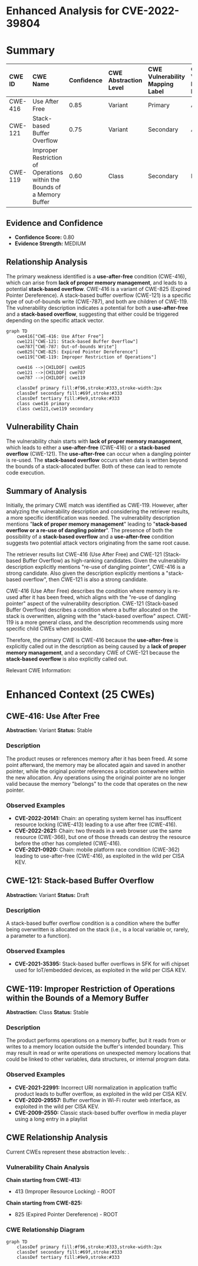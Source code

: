 # Enhanced Analysis for CVE-2022-39804

# Summary
| CWE ID  | CWE Name                                                                                | Confidence | CWE Abstraction Level | CWE Vulnerability Mapping Label | CWE-Vulnerability Mapping Notes |
| :-------- | :--------------------------------------------------------------------------------------- | :---------- | :----------------------- | :------------------------------ | :------------------------------ |
| CWE-416 | Use After Free                                                                         | 0.85       | Variant                 | Primary                         | Allowed                         |
| CWE-121 | Stack-based Buffer Overflow                                                              | 0.75       | Variant                 | Secondary                         | Allowed                         |
| CWE-119 | Improper Restriction of Operations within the Bounds of a Memory Buffer                | 0.60       | Class                   | Secondary                         | Discouraged                     |

## Evidence and Confidence

*   **Confidence Score:** 0.80
*   **Evidence Strength:** MEDIUM

## Relationship Analysis
The primary weakness identified is a **use-after-free** condition (CWE-416), which can arise from **lack of proper memory management**, and leads to a potential **stack-based overflow**. CWE-416 is a variant of CWE-825 (Expired Pointer Dereference). A stack-based buffer overflow (CWE-121) is a specific type of out-of-bounds write (CWE-787), and both are children of CWE-119. The vulnerability description indicates a potential for both a **use-after-free** and a **stack-based overflow**, suggesting that either could be triggered depending on the specific attack vector.

```mermaid
graph TD
    cwe416["CWE-416: Use After Free"]
    cwe121["CWE-121: Stack-based Buffer Overflow"]
    cwe787["CWE-787: Out-of-bounds Write"]
    cwe825["CWE-825: Expired Pointer Dereference"]
    cwe119["CWE-119: Improper Restriction of Operations"]
    
    cwe416 -->|CHILDOF| cwe825
    cwe121 -->|CHILDOF| cwe787
    cwe787 -->|CHILDOF| cwe119
    
    classDef primary fill:#f96,stroke:#333,stroke-width:2px
    classDef secondary fill:#69f,stroke:#333
    classDef tertiary fill:#9e9,stroke:#333
    class cwe416 primary
    class cwe121,cwe119 secondary
```

## Vulnerability Chain
The vulnerability chain starts with **lack of proper memory management**, which leads to either a **use-after-free** (CWE-416) or a **stack-based overflow** (CWE-121). The **use-after-free** can occur when a dangling pointer is re-used. The **stack-based overflow** occurs when data is written beyond the bounds of a stack-allocated buffer. Both of these can lead to remote code execution.

## Summary of Analysis
Initially, the primary CWE match was identified as CWE-119. However, after analyzing the vulnerability description and considering the retriever results, a more specific identification was needed. The vulnerability description mentions "**lack of proper memory management**" leading to "**stack-based overflow or a re-use of dangling pointer**". The presence of both the possibility of a **stack-based overflow** and a **use-after-free** condition suggests two potential attack vectors originating from the same root cause.

The retriever results list CWE-416 (Use After Free) and CWE-121 (Stack-based Buffer Overflow) as high-ranking candidates. Given the vulnerability description explicitly mentions "re-use of dangling pointer", CWE-416 is a strong candidate. Also given the description explicitly mentions a "stack-based overflow", then CWE-121 is also a strong candidate.

CWE-416 (Use After Free) describes the condition where memory is re-used after it has been freed, which aligns with the "re-use of dangling pointer" aspect of the vulnerability description. CWE-121 (Stack-based Buffer Overflow) describes a condition where a buffer allocated on the stack is overwritten, aligning with the "stack-based overflow" aspect. CWE-119 is a more general class, and the description recommends using more specific child CWEs when possible.

Therefore, the primary CWE is CWE-416 because the **use-after-free** is explicitly called out in the description as being caused by a **lack of proper memory management**, and a secondary CWE of CWE-121 because the **stack-based overflow** is also explicitly called out.

Relevant CWE Information:

# Enhanced Context (25 CWEs)

## CWE-416: Use After Free
**Abstraction:** Variant
**Status:** Stable

### Description
The product reuses or references memory after it has been freed. At some point afterward, the memory may be allocated again and saved in another pointer, while the original pointer references a location somewhere within the new allocation. Any operations using the original pointer are no longer valid because the memory "belongs" to the code that operates on the new pointer.

### Observed Examples
- **CVE-2022-20141:** Chain: an operating system kernel has insufficent resource locking (CWE-413) leading to a use after free (CWE-416).
- **CVE-2022-2621:** Chain: two threads in a web browser use the same resource (CWE-366), but one of those threads can destroy the resource before the other has completed (CWE-416).
- **CVE-2021-0920:** Chain: mobile platform race condition (CWE-362) leading to use-after-free (CWE-416), as exploited in the wild per CISA KEV.

## CWE-121: Stack-based Buffer Overflow
**Abstraction:** Variant
**Status:** Draft

### Description
A stack-based buffer overflow condition is a condition where the buffer being overwritten is allocated on the stack (i.e., is a local variable or, rarely, a parameter to a function).

### Observed Examples
- **CVE-2021-35395:** Stack-based buffer overflows in SFK for wifi chipset used for IoT/embedded devices, as exploited in the wild per CISA KEV.

## CWE-119: Improper Restriction of Operations within the Bounds of a Memory Buffer
**Abstraction:** Class
**Status:** Stable

### Description
The product performs operations on a memory buffer, but it reads from or writes to a memory location outside the buffer's intended boundary. This may result in read or write operations on unexpected memory locations that could be linked to other variables, data structures, or internal program data.

### Observed Examples
- **CVE-2021-22991:** Incorrect URI normalization in application traffic product leads to buffer overflow, as exploited in the wild per CISA KEV.
- **CVE-2020-29557:** Buffer overflow in Wi-Fi router web interface, as exploited in the wild per CISA KEV.
- **CVE-2009-2550:** Classic stack-based buffer overflow in media player using a long entry in a playlist


## CWE Relationship Analysis

Current CWEs represent these abstraction levels: .


### Vulnerability Chain Analysis

**Chain starting from CWE-413:**
- 413 (Improper Resource Locking) - ROOT


**Chain starting from CWE-825:**
- 825 (Expired Pointer Dereference) - ROOT



### CWE Relationship Diagram

```mermaid
graph TD
    classDef primary fill:#f96,stroke:#333,stroke-width:2px
    classDef secondary fill:#69f,stroke:#333
    classDef tertiary fill:#9e9,stroke:#333
```
